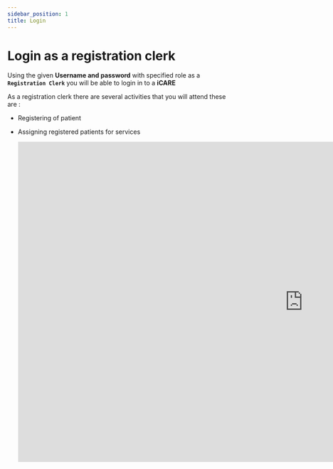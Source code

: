 ```yaml
---
sidebar_position: 1
title: Login
---
```


# Login as a registration clerk

Using  the given  **Username and  password** with specified role as a  **`Registration Clerk`** you will be able to login in to a **iCARE**

As a registration clerk there are several activities that you will attend these are :
- Registering of patient
- Assigning registered patients for services

     <iframe width="1280" height="720" src="https://www.youtube.com/embed/mAs0AEdqmBg" title="YouTube video player" frameborder="0" allow="accelerometer; autoplay; clipboard-write; encrypted-media; gyroscope; picture-in-picture" allowfullscreen></iframe>